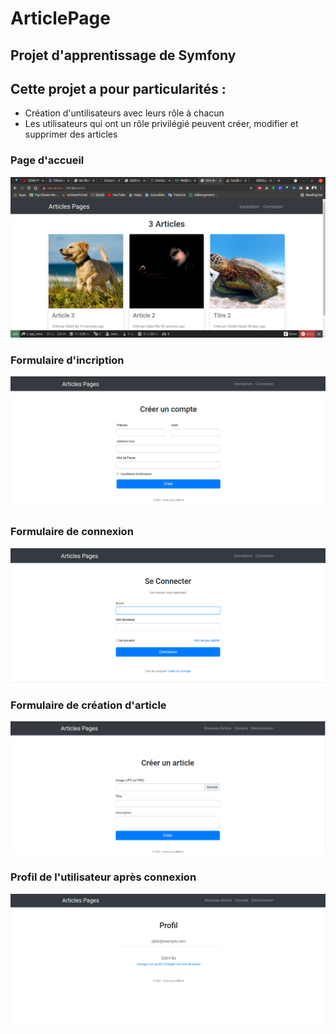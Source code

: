 # ArticlePage
## Projet d'apprentissage de Symfony 
## Cette projet a pour particularités : 
+ Création d'untilisateurs avec leurs rôle à chacun
+ Les utilisateurs qui ont un rôle privilégié peuvent créer, modifier et supprimer des articles
  
### Page d'accueil
 ![](https://github.com/Djibba/ArticlePage/blob/master/public/images/accueil.png)
 
### Formulaire d'incription
 ![](https://github.com/Djibba/ArticlePage/blob/master/public/images/form_inscription.png)

### Formulaire de connexion
![](https://github.com/Djibba/ArticlePage/blob/master/public/images/form_connexion.png)

### Formulaire de création d'article
![](https://github.com/Djibba/ArticlePage/blob/master/public/images/form_creation_article.png)

### Profil de l'utilisateur après connexion
![](https://github.com/Djibba/ArticlePage/blob/master/public/images/profil_user.png)
